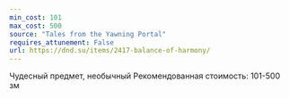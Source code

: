 ```yaml
---
min_cost: 101
max_cost: 500
source: "Tales from the Yawning Portal"
requires_attunement: False
url: https://dnd.su/items/2417-balance-of-harmony/
---
```


Чудесный предмет, необычный
Рекомендованная стоимость: 101-500 зм